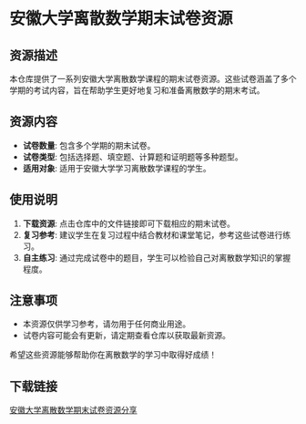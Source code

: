 # 安徽大学离散数学期末试卷资源

## 资源描述
本仓库提供了一系列安徽大学离散数学课程的期末试卷资源。这些试卷涵盖了多个学期的考试内容，旨在帮助学生更好地复习和准备离散数学的期末考试。

## 资源内容
- **试卷数量**: 包含多个学期的期末试卷。
- **试卷类型**: 包括选择题、填空题、计算题和证明题等多种题型。
- **适用对象**: 适用于安徽大学学习离散数学课程的学生。

## 使用说明
1. **下载资源**: 点击仓库中的文件链接即可下载相应的期末试卷。
2. **复习参考**: 建议学生在复习过程中结合教材和课堂笔记，参考这些试卷进行练习。
3. **自主练习**: 通过完成试卷中的题目，学生可以检验自己对离散数学知识的掌握程度。

## 注意事项
- 本资源仅供学习参考，请勿用于任何商业用途。
- 试卷内容可能会有更新，请定期查看仓库以获取最新资源。

希望这些资源能够帮助你在离散数学的学习中取得好成绩！

## 下载链接

[安徽大学离散数学期末试卷资源分享](https://pan.quark.cn/s/14d4e22ca4d9)